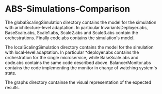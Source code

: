 # ABS-Simulations-Comparison

The globalScalingSimulation directory contains the model for the simulation with arichitecture-level adaptation. In particular InvariantsDeployer.abs, BaseScale.abs, Scale1.abs, Scale2.abs and Scale3.abs contain the orchestrations. Finally code.abs contains the simulation's model.

The localScalingSimulation directory contains the model for the simulation with local-level adaptation. In particular *deployer.abs contains the orchestration for the single microservice, while BaseScale.abs and code.abs contains the same code described above. BalancerMonitor.abs contains the code implementing the monitor in charge of watching system's state.

The graphs directory containse the visual representation of the expected results.
